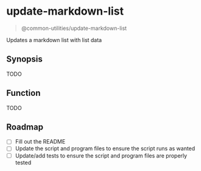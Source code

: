 # update-markdown-list

> @common-utilities/update-markdown-list

Updates a markdown list with list data

## Synopsis

TODO

## Function

TODO

## Roadmap

- [ ] Fill out the README
- [ ] Update the script and program files to ensure the script runs as wanted
- [ ] Update/add tests to ensure the script and program files are properly tested
